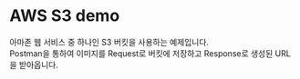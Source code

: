 # AWS S3 demo

아마존 웹 서비스 중 하나인 S3 버킷을 사용하는 예제입니다.</br> 
Postman을 통하여 이미지를 Request로 버킷에 저장하고 Response로 생성된 URL을 받아옵니다. 
